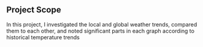 ## Project Scope

In this project, I investigated the local and global weather trends, compared them to each other, and noted significant parts in each graph according to historical temperature trends
